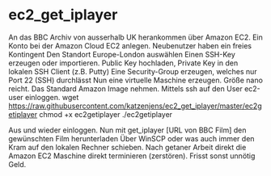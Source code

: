 # ec2_get_iplayer

An das BBC Archiv von ausserhalb UK herankommen über Amazon EC2.
Ein Konto bei der Amazon Cloud EC2 anlegen. Neubenutzer haben ein freies Kontingent
Den Standort Europe-London auswählen
Einen SSH-Key erzeugen oder importieren. Public Key hochladen, Private Key in den lokalen SSH Client (z.B. Putty)
Eine Security-Group erzeugen, welches nur Port 22 (SSH) durchlässt
Nun eine virtuelle Maschine erzeugen. Größe nano reicht. Das Standard Amazon Image nehmen.
Mittels ssh auf den User ec2-user einloggen.
wget https://raw.githubusercontent.com/katzenjens/ec2_get_iplayer/master/ec2getiplayer
chmod +x ec2getiplayer
./ec2getiplayer

Aus und wieder einloggen.
Nun mit
get_iplayer [URL von BBC Film] 
den gewünschten Film herunterladen
Über WinSCP oder was auch immer den Kram auf den lokalen Rechner schieben.
Nach getaner Arbeit direkt die Amazon EC2 Maschine direkt terminieren (zerstören). Frisst sonst unnötig Geld.
